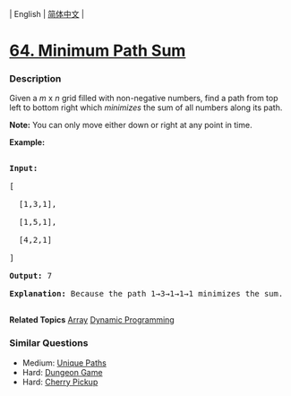 | English | [简体中文](README.md) |

# [64. Minimum Path Sum](https://leetcode-cn.com/problems/minimum-path-sum)
 ### Description
<p>Given a <em>m</em> x <em>n</em> grid filled with non-negative numbers, find a path from top left to bottom right which <em>minimizes</em> the sum of all numbers along its path.</p>

<p><strong>Note:</strong> You can only move either down or right at any point in time.</p>

<p><strong>Example:</strong></p>

<pre>
<strong>Input:</strong>
[
&nbsp; [1,3,1],
  [1,5,1],
  [4,2,1]
]
<strong>Output:</strong> 7
<strong>Explanation:</strong> Because the path 1&rarr;3&rarr;1&rarr;1&rarr;1 minimizes the sum.
</pre>

**Related Topics**  [Array](https://leetcode-cn.com/tag/array) [Dynamic Programming](https://leetcode-cn.com/tag/dynamic-programming) 

### Similar Questions
 - Medium:	[Unique Paths](https://leetcode-cn.com/problems/unique-paths) 
 - Hard:	[Dungeon Game](https://leetcode-cn.com/problems/dungeon-game) 
 - Hard:	[Cherry Pickup](https://leetcode-cn.com/problems/cherry-pickup) 
